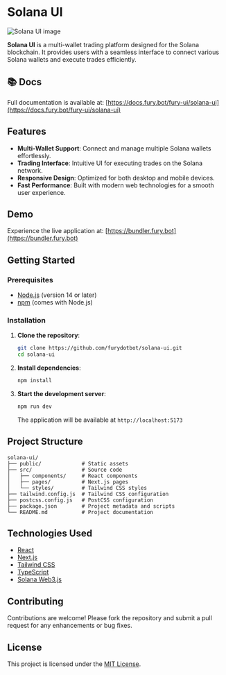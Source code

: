 # Solana UI

![Solana UI image](https://i.imgur.com/T9IzS4k.png)


**Solana UI** is a multi-wallet trading platform designed for the Solana blockchain.
It provides users with a seamless interface to connect various Solana wallets and execute trades efficiently.

## 📚 Docs

Full documentation is available at: [https://docs.fury.bot/fury-ui/solana-ui](https://docs.fury.bot/fury-ui/solana-ui)

## Features

- **Multi-Wallet Support**: Connect and manage multiple Solana wallets effortlessly.
- **Trading Interface**: Intuitive UI for executing trades on the Solana network.
- **Responsive Design**: Optimized for both desktop and mobile devices.
- **Fast Performance**: Built with modern web technologies for a smooth user experience.

## Demo

Experience the live application at: [https://bundler.fury.bot](https://bundler.fury.bot)

## Getting Started

### Prerequisites

- [Node.js](https://nodejs.org/) (version 14 or later)
- [npm](https://www.npmjs.com/) (comes with Node.js)

### Installation

1. **Clone the repository**:

   ```bash
   git clone https://github.com/furydotbot/solana-ui.git
   cd solana-ui
   ```

2. **Install dependencies**:

   ```bash
   npm install
   ```

3. **Start the development server**:

   ```bash
   npm run dev
   ```

   The application will be available at `http://localhost:5173`

## Project Structure

```
solana-ui/
├── public/             # Static assets
├── src/                # Source code
│   ├── components/     # React components
│   ├── pages/          # Next.js pages
│   └── styles/         # Tailwind CSS styles
├── tailwind.config.js  # Tailwind CSS configuration
├── postcss.config.js   # PostCSS configuration
├── package.json        # Project metadata and scripts
└── README.md           # Project documentation
```

## Technologies Used

- [React](https://reactjs.org/)
- [Next.js](https://nextjs.org/)
- [Tailwind CSS](https://tailwindcss.com/)
- [TypeScript](https://www.typescriptlang.org/)
- [Solana Web3.js](https://solana-labs.github.io/solana-web3.js/)

## Contributing

Contributions are welcome! Please fork the repository and submit a pull request for any enhancements or bug fixes.

## License

This project is licensed under the [MIT License](LICENSE).
